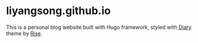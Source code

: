 # liyangsong.github.io

This is a personal blog website built with Hugo framework, styled with [Diary](https://github.com/amazingrise/hugo-theme-diary/) theme by [Rise](https://risehere.net/).
